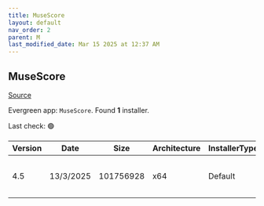 ```yaml
---
title: MuseScore
layout: default
nav_order: 2
parent: M
last_modified_date: Mar 15 2025 at 12:37 AM
---
```


## MuseScore

[Source](https://musescore.org/)

Evergreen app: `MuseScore`. Found **1** installer.

Last check: 🟢

| Version | Date      | Size      | Architecture | InstallerType | Type | URI                                                                                                                                                                                                                    |
| ------- | --------- | --------- | ------------ | ------------- | ---- | ---------------------------------------------------------------------------------------------------------------------------------------------------------------------------------------------------------------------- |
| 4.5     | 13/3/2025 | 101756928 | x64          | Default       | msi  | [https://github.com/musescore/MuseScore/releases/download/v4.5/MuseScore-Studio-4.5.0.250721848-x86_64.msi](https://github.com/musescore/MuseScore/releases/download/v4.5/MuseScore-Studio-4.5.0.250721848-x86_64.msi) |

